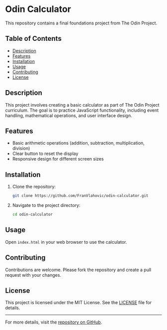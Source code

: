 # Odin Calculator

This repository contains a final foundations project from The Odin Project.

## Table of Contents
- [Description](#description)
- [Features](#features)
- [Installation](#installation)
- [Usage](#usage)
- [Contributing](#contributing)
- [License](#license)

## Description
This project involves creating a basic calculator as part of The Odin Project curriculum. The goal is to practice JavaScript functionality, including event handling, mathematical operations, and user interface design.

## Features
- Basic arithmetic operations (addition, subtraction, multiplication, division)
- Clear button to reset the display
- Responsive design for different screen sizes

## Installation
1. Clone the repository:
    ```bash
    git clone https://github.com/FranVlahovic/odin-calculator.git
    ```
2. Navigate to the project directory:
    ```bash
    cd odin-calculator
    ```

## Usage
Open `index.html` in your web browser to use the calculator.

## Contributing
Contributions are welcome. Please fork the repository and create a pull request with your changes.

## License
This project is licensed under the MIT License. See the [LICENSE](LICENSE) file for details.

---

For more details, visit the [repository on GitHub](https://github.com/FranVlahovic/odin-calculator).